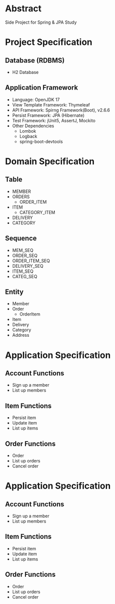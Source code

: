 # Abstract
Side Project for Spring & JPA Study

# Project Specification

## Database (RDBMS)
- H2 Database

## Application Framework
- Language: OpenJDK 17
- View Template Framework: Thymeleaf
- API Framework: Spirng Framework(Boot), v2.6.6
- Persist Framework: JPA (Hibernate)
- Test Framework: jUnit5, AssertJ, Mockito
- Other Dependencies
    - Lombok
    - Logback
    - spring-boot-devtools

# Domain Specification

## Table
- MEMBER
- ORDERS
  - ORDER_ITEM
- ITEM
  - CATEGORY_ITEM
- DELIVERY
- CATEGORY

## Sequence
- MEM_SEQ
- ORDER_SEQ
- ORDER_ITEM_SEQ
- DELIVERY_SEQ
- ITEM_SEQ
- CATEG_SEQ

## Entity
- Member
- Order
  - OrderItem
- Item
- Delivery
- Category
- Address

# Application Specification

## Account Functions
- Sign up a member
- List up members

## Item Functions
- Persist item
- Update item
- List up items

## Order Functions
- Order
- List up orders
- Cancel order

# Application Specification

## Account Functions
- Sign up a member
- List up members

## Item Functions
- Persist item
- Update item
- List up items

## Order Functions
- Order
- List up orders
- Cancel order

